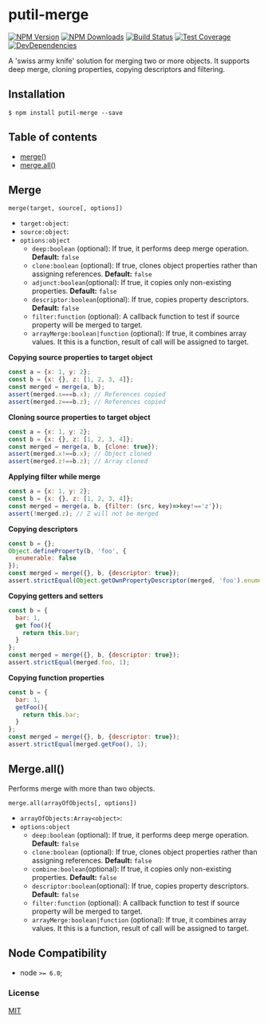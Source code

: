 # putil-merge

[![NPM Version][npm-image]][npm-url]
[![NPM Downloads][downloads-image]][downloads-url]
[![Build Status][travis-image]][travis-url]
[![Test Coverage][coveralls-image]][coveralls-url]
[![DevDependencies][devdependencies-image]][devdependencies-url]

A 'swiss army knife' solution for merging two or more objects. It supports deep merge, cloning properties, copying descriptors and filtering.

## Installation

`$ npm install putil-merge --save`

## Table of contents

- [merge()](#merge)
- [merge.all()](#mergeall)


## Merge

`merge(target, source[, options])`

- `target:object`:
- `source:object`:
- `options:object` 
    - `deep:boolean` (optional): If true, it performs deep merge operation. **Default:** `false`
    - `clone:boolean` (optional): If true, clones object properties rather than assigning references.  **Default:** `false`
    - `adjunct:boolean`(optional): If true, it copies only non-existing properties. **Default:** `false`
    - `descriptor:boolean`(optional): If true, copies property descriptors.  **Default:** `false`
    - `filter:function` (optional): A callback function to test if source property will be merged to target.
    - `arrayMerge:boolean|function` (optional): If true, it combines array values. It this is a function, result of call will be assigned to target.

**Copying source properties to target object**

```javascript
const a = {x: 1, y: 2};
const b = {x: {}, z: [1, 2, 3, 4]};
const merged = merge(a, b);
assert(merged.x===b.x); // References copied
assert(merged.z===b.z); // References copied
```

**Cloning source properties to target object**

```js
const a = {x: 1, y: 2};
const b = {x: {}, z: [1, 2, 3, 4]};
const merged = merge(a, b, {clone: true});
assert(merged.x!==b.x); // Object cloned
assert(merged.z!==b.z); // Array cloned
```


**Applying filter while merge**

```js
const a = {x: 1, y: 2};
const b = {x: {}, z: [1, 2, 3, 4]};
const merged = merge(a, b, {filter: (src, key)=>key!=='z'});
assert(!merged.z); // Z will not be merged
```


**Copying descriptors**

```javascript
const b = {};
Object.defineProperty(b, 'foo', {
  enumerable: false
});
const merged = merge({}, b, {descriptor: true});
assert.strictEqual(Object.getOwnPropertyDescriptor(merged, 'foo').enumerable, false);
```

**Copying getters and setters**

```javascript
const b = {
  bar: 1,
  get foo(){
    return this.bar; 
  }
};
const merged = merge({}, b, {descriptor: true});
assert.strictEqual(merged.foo, 1);
```


**Copying function properties**

```javascript
const b = {
  bar: 1,
  getFoo(){
    return this.bar; 
  }
};
const merged = merge({}, b, {descriptor: true});
assert.strictEqual(merged.getFoo(), 1);
```


## Merge.all()

Performs merge with more than two objects.

`merge.all(arrayOfObjects[, options])`

- `arrayOfObjects:Array<object>`:
- `options:object` 
    - `deep:boolean` (optional): If true, it performs deep merge operation. **Default:** `false`
    - `clone:boolean` (optional): If true, clones object properties rather than assigning references.  **Default:** `false`
    - `combine:boolean`(optional): If true, it copies only non-existing properties. **Default:** `false`
    - `descriptor:boolean`(optional): If true, copies property descriptors.  **Default:** `false`
    - `filter:function` (optional): A callback function to test if source property will be merged to target.
    - `arrayMerge:boolean|function` (optional): If true, it combines array values. It this is a function, result of call will be assigned to target.


## Node Compatibility

  - node `>= 6.0`;
  
### License
[MIT](LICENSE)

[npm-image]: https://img.shields.io/npm/v/putil-merge.svg
[npm-url]: https://npmjs.org/package/putil-merge
[travis-image]: https://img.shields.io/travis/panates/putil-merge/master.svg
[travis-url]: https://travis-ci.org/panates/putil-merge
[coveralls-image]: https://img.shields.io/coveralls/panates/putil-merge/master.svg
[coveralls-url]: https://coveralls.io/r/panates/putil-merge
[downloads-image]: https://img.shields.io/npm/dm/putil-merge.svg
[downloads-url]: https://npmjs.org/package/putil-merge
[devdependencies-image]: https://david-dm.org/panates/putil-merge/dev-status.svg
[devdependencies-url]:https://david-dm.org/panates/putil-merge?type=dev
